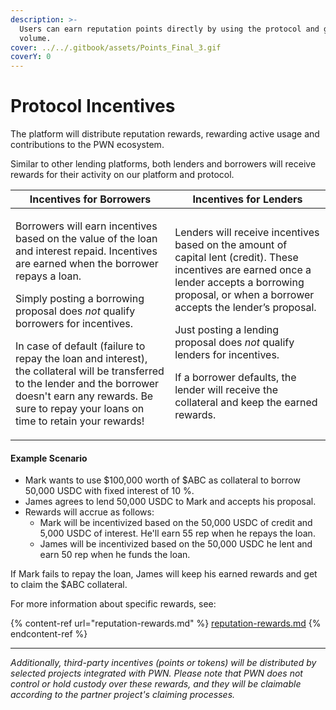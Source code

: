 ```yaml
---
description: >-
  Users can earn reputation points directly by using the protocol and generating
  volume.
cover: ../../.gitbook/assets/Points_Final_3.gif
coverY: 0
---
```


# Protocol Incentives

The platform will distribute reputation rewards, rewarding active usage and contributions to the PWN ecosystem.

Similar to other lending platforms, both lenders and borrowers will receive rewards for their activity on our platform and protocol.

| Incentives for Borrowers                                                                                                                                                                                                                                                                                                                                                                                                                                                                | Incentives for Lenders                                                                                                                                                                                                                                                                                                                                                                                          |
| --------------------------------------------------------------------------------------------------------------------------------------------------------------------------------------------------------------------------------------------------------------------------------------------------------------------------------------------------------------------------------------------------------------------------------------------------------------------------------------- | --------------------------------------------------------------------------------------------------------------------------------------------------------------------------------------------------------------------------------------------------------------------------------------------------------------------------------------------------------------------------------------------------------------- |
| <p>Borrowers will earn incentives based on the value of the loan and interest repaid. Incentives are earned when the borrower repays a loan.</p><p></p><p>Simply posting a borrowing proposal does <em>not</em> qualify borrowers for incentives.</p><p></p><p>In case of default (failure to repay the loan and interest), the collateral will be transferred to the lender and the borrower doesn't earn any rewards. Be sure to repay your loans on time to retain your rewards!</p> | <p>Lenders will receive incentives based on the amount of capital lent (credit). These incentives are earned once a lender accepts a borrowing proposal, or when a borrower accepts the lender’s proposal.</p><p></p><p>Just posting a lending proposal does <em>not</em> qualify lenders for incentives.</p><p>If a borrower defaults, the lender will receive the collateral and keep the earned rewards.</p> |

#### Example Scenario

* Mark wants to use $100,000 worth of $ABC as collateral to borrow 50,000 USDC with fixed interest of 10 %.
* James agrees to lend 50,000 USDC to Mark and accepts his proposal.
* Rewards will accrue as follows:
  * Mark will be incentivized based on the 50,000 USDC of credit and 5,000 USDC of interest. He'll earn 55 rep when he repays the loan.
  * James will be incentivized based on the 50,000 USDC he lent and earn 50 rep when he funds the loan.

If Mark fails to repay the loan, James will keep his earned rewards and get to claim the $ABC collateral.

For more information about specific rewards, see:

{% content-ref url="reputation-rewards.md" %}
[reputation-rewards.md](reputation-rewards.md)
{% endcontent-ref %}

***

_Additionally, third-party incentives (points or tokens) will be distributed by selected projects integrated with PWN. Please note that PWN does not control or hold custody over these rewards, and they will be claimable according to the partner project's claiming processes._
